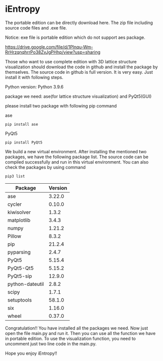 # iEntropy

The portable edition can be directly download here. The zip file including source code files and .exe file.

Notice: exe file is portable edition which do not support aes package. 

https://drive.google.com/file/d/1Plnqu-Wm-RrHrzqnqhrrPo38ZvJgPHhp/view?usp=sharing


Those who want to use complete edition with 3D lattice structure visualization should download the code in github and install the package by themselves. The source code in github is full version.
It is very easy. Just install it with following steps.

Python version: Python 3.9.6

package we need: ase(for lattice structure visualization) and PyQt5(GUI)

please install two package with following pip command

ase

    pip install ase


PyQt5

    pip install PyQt5


We build a new virtual environment. After installing the mentioned two packages, we have the following package list.
The source code can be compiled successfully and run in this virtual environment. You can also check the packages by using command


    pip3 list


|Package         |Version  |
|----------------|---------|
|ase             | 3.22.0  | 
|cycler          | 0.10.0  |
|kiwisolver      | 1.3.2   |
|matplotlib      | 3.4.3   |
|numpy           | 1.21.2  |
|Pillow          | 8.3.2   |
|pip             | 21.2.4  |
|pyparsing       | 2.4.7   |
|PyQt5           | 5.15.4  |
|PyQt5-Qt5       | 5.15.2  |
|PyQt5-sip       | 12.9.0  |
|python-dateutil | 2.8.2   |
|scipy           | 1.7.1   |
|setuptools      | 58.1.0  |
|six             | 1.16.0  |
|wheel           | 0.37.0  |


Congratulation!!
You have installed all the packages we need. 
Now just open the file main.py and run it. Then you can use all the function we have in portable edition.
To use the visualization function, you need to uncomment just two line code in the main.py.

Hope you enjoy iEntropy!!


